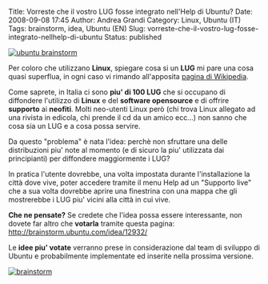Title: Vorreste che il vostro LUG fosse integrato nell'Help di Ubuntu?
Date: 2008-09-08 17:45
Author: Andrea Grandi
Category: Linux, Ubuntu (IT)
Tags: brainstorm, idea, Ubuntu (EN)
Slug: vorreste-che-il-vostro-lug-fosse-integrato-nellhelp-di-ubuntu
Status: published

[![ubuntu brainstorm]({static}/images/2008/09/ubuntu_brainstorm.jpg)]()

Per coloro che utilizzano **Linux**, spiegare cosa si un **LUG** mi pare una cosa quasi
superflua, in ogni caso vi rimando all'apposita [pagina di
Wikipedia](http://it.wikipedia.org/wiki/Linux_user_group).

Come saprete, in Italia ci sono **piu' di 100 LUG** che si occupano di
diffondere l'utilizzo di **Linux** e del **software opensource** e di
offrire **supporto** ai **neofiti**. Molti neo-utenti Linux però (chi
trova Linux allegato ad una rivista in edicola, chi prende il cd da un
amico ecc...) non sanno che cosa sia un LUG e a cosa possa servire.

Da questo "problema" è nata l'idea: perchè non sfruttare una delle
distribuzioni piu' note al momento (e di sicuro la piu' utilizzata dai
principianti) per diffondere maggiormente i LUG?

In pratica l'utente dovrebbe, una volta impostata durante
l'installazione la città dove vive, poter accedere tramite il menu Help
ad un "Supporto live" che a sua volta dovrebbe aprire una finestrina con
una mappa che gli mostrerebbe i LUG piu' vicini alla città in cui vive.

**Che ne pensate?** Se credete che l'idea possa essere interessante, non
dovete far altro che **votarla** tramite questa pagina:
<http://brainstorm.ubuntu.com/idea/12932/>

Le **idee piu' votate** verranno prese in considerazione dal team di
sviluppo di Ubuntu e probabilmente implementate ed inserite nella
prossima versione.

[![brainstorm](http://brainstorm.ubuntu.com/idea/12932/image/1/)](http://brainstorm.ubuntu.com/idea/12932/)
